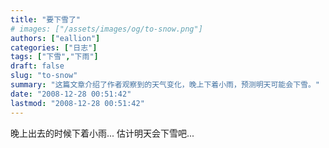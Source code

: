 ```yaml
---
title: "要下雪了"
# images: ["/assets/images/og/to-snow.png"]
authors: ["eallion"]
categories: ["日志"]
tags: ["下雪","下雨"]
draft: false
slug: "to-snow"
summary: "这篇文章介绍了作者观察到的天气变化，晚上下着小雨，预测明天可能会下雪。"
date: "2008-12-28 00:51:42"
lastmod: "2008-12-28 00:51:42"
---
```


晚上出去的时候下着小雨...
估计明天会下雪吧...

